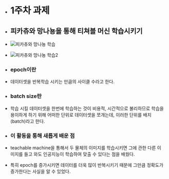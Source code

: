 + # 1주차 과제
+ ## 피카츄와 망나뇽을 통해 티쳐블 머신 학습시키기
+ ![피카츄와 망나뇽 학습](https://drive.google.com/uc?id=/1v-_3CdJ9bbvxIWUTRJoN8hrtZhqy5qse)
+ ![피카츄와 망나뇽 학습2](https://drive.google.com/uc?id=/1dO36wab7PPtkjxHjsYbgBCwA9TjDb2lk)
+ ### epoch이란
+ 데이터셋을 반복학습 시키는 만큼의 사이클 수라고 한다. 

+ ### batch size란
+ 학습 시킬 데이터셋을 한번에 학습하는 것이 비용적, 시간적으로 불리하므로 학습을 용이하게 하기 위해 어떠한 단위로 데이터셋을 쪼개는데, 이러한 단위를 배치(batch)라고 한다.

+ ### 이 활동을 통해 새롭게 배운 점
+ teachable machine을 통해서 두 물체의 이미지를 학습시키면 그에 관한 다른 이미지를 들고 와도 인공지능이 학습하여 맞출 수 있다는 점을 배웠다. 
+ 특히 epoch를 증가시키면 데이터를 더욱 많이 반복시키기 때문에 그만큼 정확도가 증가한다는 사실을 알 수 있었다.




